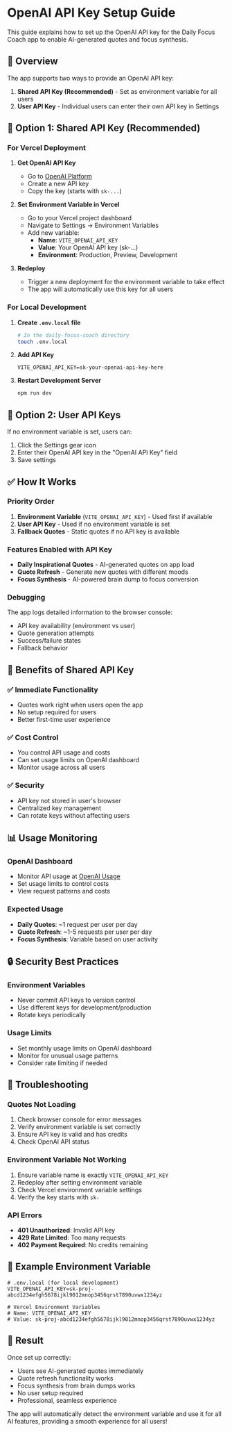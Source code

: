 # OpenAI API Key Setup Guide

This guide explains how to set up the OpenAI API key for the Daily Focus Coach app to enable AI-generated quotes and focus synthesis.

## 🎯 Overview

The app supports two ways to provide an OpenAI API key:

1. **Shared API Key (Recommended)** - Set as environment variable for all users
2. **User API Key** - Individual users can enter their own API key in Settings

## 🔧 Option 1: Shared API Key (Recommended)

### For Vercel Deployment

1. **Get OpenAI API Key**
   - Go to [OpenAI Platform](https://platform.openai.com/api-keys)
   - Create a new API key
   - Copy the key (starts with `sk-...`)

2. **Set Environment Variable in Vercel**
   - Go to your Vercel project dashboard
   - Navigate to Settings → Environment Variables
   - Add new variable:
     - **Name**: `VITE_OPENAI_API_KEY`
     - **Value**: Your OpenAI API key (sk-...)
     - **Environment**: Production, Preview, Development

3. **Redeploy**
   - Trigger a new deployment for the environment variable to take effect
   - The app will automatically use this key for all users

### For Local Development

1. **Create `.env.local` file**
   ```bash
   # In the daily-focus-coach directory
   touch .env.local
   ```

2. **Add API Key**
   ```env
   VITE_OPENAI_API_KEY=sk-your-openai-api-key-here
   ```

3. **Restart Development Server**
   ```bash
   npm run dev
   ```

## 🔧 Option 2: User API Keys

If no environment variable is set, users can:

1. Click the Settings gear icon
2. Enter their OpenAI API key in the "OpenAI API Key" field
3. Save settings

## ✅ How It Works

### Priority Order
1. **Environment Variable** (`VITE_OPENAI_API_KEY`) - Used first if available
2. **User API Key** - Used if no environment variable is set
3. **Fallback Quotes** - Static quotes if no API key is available

### Features Enabled with API Key
- **Daily Inspirational Quotes** - AI-generated quotes on app load
- **Quote Refresh** - Generate new quotes with different moods
- **Focus Synthesis** - AI-powered brain dump to focus conversion

### Debugging
The app logs detailed information to the browser console:
- API key availability (environment vs user)
- Quote generation attempts
- Success/failure states
- Fallback behavior

## 🚀 Benefits of Shared API Key

### ✅ Immediate Functionality
- Quotes work right when users open the app
- No setup required for users
- Better first-time user experience

### ✅ Cost Control
- You control API usage and costs
- Can set usage limits on OpenAI dashboard
- Monitor usage across all users

### ✅ Security
- API key not stored in user's browser
- Centralized key management
- Can rotate keys without affecting users

## 📊 Usage Monitoring

### OpenAI Dashboard
- Monitor API usage at [OpenAI Usage](https://platform.openai.com/usage)
- Set usage limits to control costs
- View request patterns and costs

### Expected Usage
- **Daily Quotes**: ~1 request per user per day
- **Quote Refresh**: ~1-5 requests per user per day
- **Focus Synthesis**: Variable based on user activity

## 🔒 Security Best Practices

### Environment Variables
- Never commit API keys to version control
- Use different keys for development/production
- Rotate keys periodically

### Usage Limits
- Set monthly usage limits on OpenAI dashboard
- Monitor for unusual usage patterns
- Consider rate limiting if needed

## 🐛 Troubleshooting

### Quotes Not Loading
1. Check browser console for error messages
2. Verify environment variable is set correctly
3. Ensure API key is valid and has credits
4. Check OpenAI API status

### Environment Variable Not Working
1. Ensure variable name is exactly `VITE_OPENAI_API_KEY`
2. Redeploy after setting environment variable
3. Check Vercel environment variable settings
4. Verify the key starts with `sk-`

### API Errors
- **401 Unauthorized**: Invalid API key
- **429 Rate Limited**: Too many requests
- **402 Payment Required**: No credits remaining

## 📝 Example Environment Variable

```env
# .env.local (for local development)
VITE_OPENAI_API_KEY=sk-proj-abcd1234efgh5678ijkl9012mnop3456qrst7890uvwx1234yz

# Vercel Environment Variables
# Name: VITE_OPENAI_API_KEY
# Value: sk-proj-abcd1234efgh5678ijkl9012mnop3456qrst7890uvwx1234yz
```

## 🎉 Result

Once set up correctly:
- Users see AI-generated quotes immediately
- Quote refresh functionality works
- Focus synthesis from brain dumps works
- No user setup required
- Professional, seamless experience

The app will automatically detect the environment variable and use it for all AI features, providing a smooth experience for all users!

